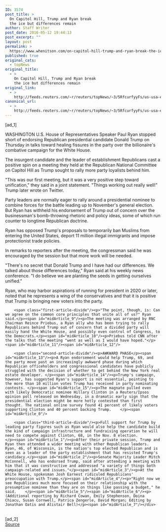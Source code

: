 ```yaml
---
ID: 3574
post_title: >
  On Capitol Hill, Trump and Ryan break
  the ice but differences remain
author: Staff Writer
post_date: 2016-05-12 19:44:13
post_excerpt: ""
layout: post
permalink: >
  https://www.whenitson.com/on-capitol-hill-trump-and-ryan-break-the-ice-but-differences-remain/
published: true
original_cats:
  - topNews
original_title:
  - >
    On Capitol Hill, Trump and Ryan break
    the ice but differences remain
original_link:
  - >
    http://feeds.reuters.com/~r/reuters/topNews/~3/5RfcurfyyFs/us-usa-election-idUSKCN0Y3185
canonical_url:
  - >
    http://feeds.reuters.com/~r/reuters/topNews/~3/5RfcurfyyFs/us-usa-election-idUSKCN0Y3185
---
```

 [ad_1]
<br><div id="articleText">
<span id="midArticle_start"/>

<span id="midArticle_0"/><span class="focusParagraph" readability="4"><p><span class="articleLocation">WASHINGTON</span> U.S. House of Representatives Speaker Paul Ryan stopped short of endorsing Republican presidential candidate Donald Trump on Thursday in talks toward healing fissures in the party over the billionaire's combative campaign for the White House.</p></span><span id="midArticle_1"/><p>The insurgent candidate and the leader of establishment Republicans cast a positive spin on a meeting they held at the Republican National Committee on Capitol Hill as Trump sought to rally more party loyalists behind him.</p><span id="midArticle_2"/><p>"This was our first meeting, but it was a very positive step toward unification," they said in a joint statement. "Things working out really well!" Trump later wrote on Twitter.</p><span id="midArticle_3"/><p>Party leaders are normally eager to rally around a presidential nominee to combine forces for the battle leading up to November's general election. But Ryan has withheld his endorsement of Trump out of concern over the businessman's bomb-throwing rhetoric and policy ideas, some of which run counter to longtime Republican doctrine.</p><span id="midArticle_4"/><p>Ryan has opposed Trump's proposals to temporarily ban Muslims from entering the United States, deport 11 million illegal immigrants and impose protectionist trade policies. </p><span id="midArticle_5"/><p>In remarks to reporters after the meeting, the congressman said he was encouraged by the session but that more work will be needed.</p><span id="midArticle_6"/><p>"There's no secret that Donald Trump and I have had our differences. We talked about those differences today," Ryan said at his weekly news conference. "I do believe we are planting the seeds in getting ourselves unified."</p><span id="midArticle_7"/><p>Ryan, who may harbor aspirations of running for president in 2020 or later, noted that he represents a wing of the conservatives and that it is positive that Trump is bringing new voters into the party.</p><span id="midArticle_8"/>
        
        <span class="first-article-divide"/><p>"The point, though, is: Can we agree on the common core principles that unite all of us?" Ryan said.</p><span id="midArticle_9"/><p>The meeting was arranged by RNC Chairman Reince Priebus, a Ryan ally who has been trying to rally Republicans behind Trump out of concern that a divided party will easily hand the White House, and possibly even control of Congress, to the Democrats.</p><span id="midArticle_10"/><p>Priebus told CNN after the talks that the meeting "went as well as I would have hoped."</p><span id="midArticle_11"/><span id="midArticle_12"/>
        
        <span class="second-article-divide"/><p>AWKWARD PHASE</p><span id="midArticle_13"/><p>A Ryan endorsement would help Trump, 69, and the party move past an increasingly awkward phase during which Republican officeholders and congressional candidates have publicly struggled with the decision of whether to get behind the New York real estate developer. </p><span id="midArticle_14"/><p>Trump's campaign, however, has suggested Ryan's support is not essential, pointing to the more than 10 million votes Trump has received in party nominating contests. </p><span id="midArticle_15"/><p>The magnate pulled even with likely Democratic nominee Hillary Clinton in a Reuters/Ipsos opinion poll released on Wednesday, in a dramatic early sign that the presidential election might be more hotly contested than first thought. The national online survey found 41 percent of likely voters supporting Clinton and 40 percent backing Trump.    </p><span id="midArticle_0"/>
        
        <span class="third-article-divide"/><p>Full support for Trump by leading party figures such as Ryan would also help the candidate build the kind of campaign infrastructure and fundraising operation he will need to compete against Clinton, 68, in the Nov. 8 election.        </p><span id="midArticle_1"/><p>After their private session, Trump and Ryan then attended a wider meeting with other Republican leaders. Ryan, 46, of Wisconsin, is the nation's top elected Republican and is seen as a leader of the party establishment that has resisted Trump's candidacy.</p><span id="midArticle_2"/><p>Senate Majority Leader Mitch McConnell, who has endorsed Trump, said after attending a meeting with him that it was constructive and addressed "a variety of things both campaign-related and issues."</p><span id="midArticle_3"/><p>At the White House, spokesman Josh Earnest ridiculed Republicans' preoccupation with Trump.</p><span id="midArticle_4"/><p>"Right now we see Republicans much more focused on their relationship with the presumptive nominee than they are on things like passing a budget," he said.    </p><span id="midArticle_5"/><span id="midArticle_6"/><p> (Additional reporting by Richard Cowan, Emily Stephenson, Doina Chiacu, Susan Cornwell, Patrica Zengerle, David Morgan; Editing by Jonathan Oatis and Alistair Bell)</p><span id="midArticle_7"/></div>
<br>[ad_2]
<br><a href="http://feeds.reuters.com/~r/reuters/topNews/~3/5RfcurfyyFs/us-usa-election-idUSKCN0Y3185">Source </a>